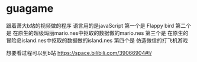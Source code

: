 # guagame
跟着萧大b站的视频做的程序
语言用的是javaScript
第一个是
	Flappy bird
第二个是
	在原生的超级玛丽mario.nes中抠取的数据做的mario.nes
第三个是
	在原生的冒险岛island.nes中抠取的数据做的island.nes
第四个是
	仿造微信的打飞机游戏

想要看过程可以到b站
https://space.bilibili.com/39066904#!/
